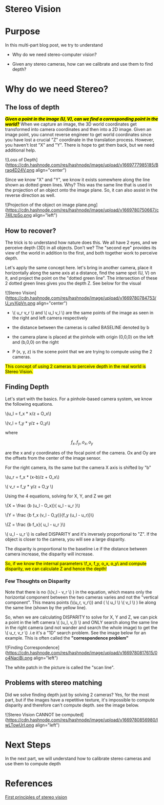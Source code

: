 # Stereo Vision

# Purpose

In this multi-part blog post, we try to understand

* Why do we need stereo-computer vision?
    
* Given any stereo cameras, how can we calibrate and use them to find depth?
    

# Why do we need Stereo?

## The loss of depth

***<mark>Given a point in the image (U, V), can we find a corresponding point in the world?</mark>*** When we capture an image, the 3D world coordinates get transformed into camera coordinates and then into a 2D image. Given an image point, you cannot reverse engineer to get world coordinates since you have lost a crucial "Z" coordinate in the translation process. However, you haven't lost "X" and "Y". There is hope to get them back, but we need additional help.

![Loss of Depth](https://cdn.hashnode.com/res/hashnode/image/upload/v1669777985185/Braq4D24V.png align="center")

Since we know "X" and "Y", we know it exists somewhere along the line shown as dotted green lines. Why? This was the same line that is used in the projection of an object onto the image plane. So, it can also assist in the reverse direction as well.

![Projection of the object on image plane.png](https://cdn.hashnode.com/res/hashnode/image/upload/v1669780750667/c74lLtpSo.png align="left")

## How to recover?

The trick is to understand how nature does this. We all have 2 eyes, and we perceive depth (3D) in all objects. Don't we? The "second eye" provides its view of the world in addition to the first, and both together work to perceive depth.

Let's apply the same concept here. let's bring in another camera, place it horizontally along the same axis at a distance, find the same spot (U, V) on it, and project the point on the "dotted green line". The intersection of these 2 dotted green lines gives you the depth Z. See below for the visual

![Stereo Vision](https://cdn.hashnode.com/res/hashnode/image/upload/v1669780784753/U_yvXjpVn.png align="center")

* \\( u_r v_r \\) and \\( u_l v_l \\) are the same points of the image as seen in the right and left camera respectively
    
* the distance between the cameras is called BASELINE denoted by b
    
* the camera plane is placed at the pinhole with origin (0,0,0) on the left and (b,0,0) on the right
    
* P (x, y, z) is the scene point that we are trying to compute using the 2 cameras.
    

<mark>This concept of using 2 cameras to perceive depth in the real world is Stereo Vision.</mark>

## Finding Depth

Let's start with the basics. For a pinhole-based camera system, we know the following equations.

\\(u_l = f_x * x/z  + O_x\\)

\\(v_l = f_y * y/z  + O_y\\)

where

$$f_x, f_y, o_x, o_y$$

are the x and y coordinates of the focal point of the camera. Ox and Oy are the offsets from the center of the image sensor.

For the right camera, its the same but the camera X axis is shifted by "b"

\\(u_r = f_x * (x-b)/z + O_x\\)

\\( v_r = f_y * y/z  + O_y \\)

Using the 4 equations, solving for X, Y, and Z we get

\\(X = \frac {b (u_l - O_x)}{ u_l - u_r }\\)

\\(Y = \frac {b f_x (v_l - O_y)}{f_y (u_l - u_r)}\\)

\\(Z = \frac {b f_x}{ u_l - u_r }\\)

\\( u_l - u_r \\) is called DISPARITY and it's inversely proportional to "Z". If the object is closer to the camera, you will see a large disparity.

The disparity is proportional to the baseline i.e if the distance between camera increase, the disparity will increase.

<mark>So, if we know the internal parameters \f_x, f_y, o_x, o_y\ and compute disparity, we can calculate Z and hence the depth!</mark>

### Few Thoughts on Disparity

Note that there is no (\\(v_l - v_r \\) ) in the equation, which means only the horizontal component between the two cameras varies and not the "vertical component". This means points (\\(u_r, v_r\\)) and ( \\( u_l \\) \\( v_l \\) ) lie along the same line (shown by the yellow line).

So, when we are calculating DISPARITY to solve for X, Y and Z, we can pick a point in the left camera \\( (u_l, v_l) \\) and ONLY search along the same line in the right camera (and not wander and search the whole image) to get the \\( u_r, v_r \\) .i.e it's a "1D" search problem. See the image below for an example. This is often called the **"correspondence problem"**

![Finding Correspondence](https://cdn.hashnode.com/res/hashnode/image/upload/v1669780817615/0o4NacjBi.png align="left")

The white patch in the picture is called the "scan line".

## Problems with stereo matching

Did we solve finding depth just by solving 2 cameras? Yes, for the most part, but if the images have a repetitive texture, it's impossible to compute disparity and therefore can't compute depth. see the image below.

![Stereo Vision CANNOT be computed](https://cdn.hashnode.com/res/hashnode/image/upload/v1669780856980/lwLTowUrI.png align="left")

# Next Steps

In the next part, we will understand how to calibrate stereo cameras and use them to compute depth

# References

[First principles of stereo vision](https://www.youtube.com/watch?v=hUVyDabn1Mg)